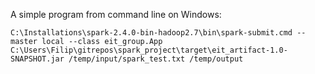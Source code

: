 A simple program from command line on Windows:

    C:\Installations\spark-2.4.0-bin-hadoop2.7\bin\spark-submit.cmd --master local --class eit_group.App C:\Users\Filip\gitrepos\spark_project\target\eit_artifact-1.0-SNAPSHOT.jar /temp/input/spark_test.txt /temp/output